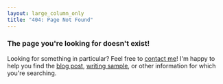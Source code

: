 ```yaml
---
layout: large_column_only
title: "404: Page Not Found"
---
```


### The page you're looking for doesn't exist!

Looking for something in particular? Feel free to [contact me](/contact.html)!
I'm happy to help you find the [blog post](/blog), [writing sample](/writing.html), or
other information for which you're searching.
